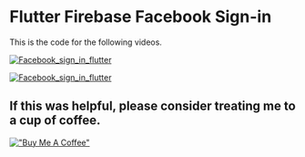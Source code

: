 # Flutter Firebase Facebook Sign-in

This is the code for the following videos.

[![Facebook_sign_in_flutter](http://img.youtube.com/vi/DCsG3W1dFkI/0.jpg)](http://www.youtube.com/watch?v=DCsG3W1dFkI "Facebook Flutter Authentication for Flutter")


[![Facebook_sign_in_flutter](http://img.youtube.com/vi/RiE-g455j9s/0.jpg)](http://www.youtube.com/watch?v=RiE-g455j9s "Facebook Flutter Authentication for Flutter")

## If this was helpful, please consider treating me to a cup of coffee.

[!["Buy Me A Coffee"](https://www.buymeacoffee.com/assets/img/custom_images/orange_img.png)](https://www.buymeacoffee.com/dknowledge)
